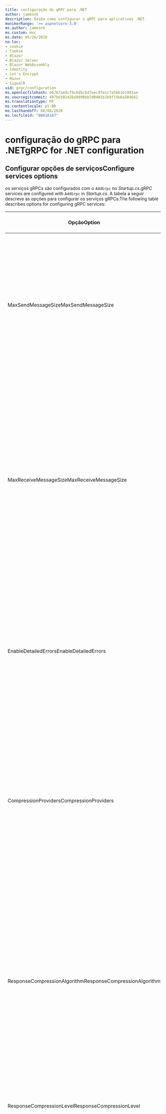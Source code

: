```yaml
---
title: configuração do gRPC para .NET
author: jamesnk
description: Saiba como configurar o gRPC para aplicativos .NET.
monikerRange: '>= aspnetcore-3.0'
ms.author: jamesnk
ms.custom: mvc
ms.date: 05/26/2020
no-loc:
- cookie
- Cookie
- Blazor
- Blazor Server
- Blazor WebAssembly
- Identity
- Let's Encrypt
- Razor
- SignalR
uid: grpc/configuration
ms.openlocfilehash: e6767aedcf9c6dbcbd7eec97e1c7a5b6161992aa
ms.sourcegitcommit: 497be502426e9d90bb7d0401b1b9f74b6a384682
ms.translationtype: MT
ms.contentlocale: pt-BR
ms.lasthandoff: 08/08/2020
ms.locfileid: "88016187"
---
```

# <a name="grpc-for-net-configuration"></a><span data-ttu-id="39847-103">configuração do gRPC para .NET</span><span class="sxs-lookup"><span data-stu-id="39847-103">gRPC for .NET configuration</span></span>

## <a name="configure-services-options"></a><span data-ttu-id="39847-104">Configurar opções de serviços</span><span class="sxs-lookup"><span data-stu-id="39847-104">Configure services options</span></span>

<span data-ttu-id="39847-105">os serviços gRPCs são configurados com o `AddGrpc` no *Startup.cs*.</span><span class="sxs-lookup"><span data-stu-id="39847-105">gRPC services are configured with `AddGrpc` in *Startup.cs*.</span></span> <span data-ttu-id="39847-106">A tabela a seguir descreve as opções para configurar os serviços gRPCs:</span><span class="sxs-lookup"><span data-stu-id="39847-106">The following table describes options for configuring gRPC services:</span></span>

| <span data-ttu-id="39847-107">Opção</span><span class="sxs-lookup"><span data-stu-id="39847-107">Option</span></span> | <span data-ttu-id="39847-108">Valor padrão</span><span class="sxs-lookup"><span data-stu-id="39847-108">Default Value</span></span> | <span data-ttu-id="39847-109">Descrição</span><span class="sxs-lookup"><span data-stu-id="39847-109">Description</span></span> |
| ------ | ------------- | ----------- |
| <span data-ttu-id="39847-110">MaxSendMessageSize</span><span class="sxs-lookup"><span data-stu-id="39847-110">MaxSendMessageSize</span></span> | `null` | <span data-ttu-id="39847-111">O tamanho máximo da mensagem em bytes que pode ser enviado do servidor.</span><span class="sxs-lookup"><span data-stu-id="39847-111">The maximum message size in bytes that can be sent from the server.</span></span> <span data-ttu-id="39847-112">A tentativa de enviar uma mensagem que exceda o tamanho máximo da mensagem configurada resultará em uma exceção.</span><span class="sxs-lookup"><span data-stu-id="39847-112">Attempting to send a message that exceeds the configured maximum message size results in an exception.</span></span> <span data-ttu-id="39847-113">Quando definido como `null` , o tamanho da mensagem é ilimitado.</span><span class="sxs-lookup"><span data-stu-id="39847-113">When set to `null`, the message size is unlimited.</span></span> |
| <span data-ttu-id="39847-114">MaxReceiveMessageSize</span><span class="sxs-lookup"><span data-stu-id="39847-114">MaxReceiveMessageSize</span></span> | <span data-ttu-id="39847-115">4 MB</span><span class="sxs-lookup"><span data-stu-id="39847-115">4 MB</span></span> | <span data-ttu-id="39847-116">O tamanho máximo da mensagem em bytes que pode ser recebido pelo servidor.</span><span class="sxs-lookup"><span data-stu-id="39847-116">The maximum message size in bytes that can be received by the server.</span></span> <span data-ttu-id="39847-117">Se o servidor receber uma mensagem que exceda esse limite, ele lançará uma exceção.</span><span class="sxs-lookup"><span data-stu-id="39847-117">If the server receives a message that exceeds this limit, it throws an exception.</span></span> <span data-ttu-id="39847-118">Aumentar esse valor permite que o servidor receba mensagens maiores, mas pode afetar negativamente o consumo de memória.</span><span class="sxs-lookup"><span data-stu-id="39847-118">Increasing this value allows the server to receive larger messages, but can negatively impact memory consumption.</span></span> <span data-ttu-id="39847-119">Quando definido como `null` , o tamanho da mensagem é ilimitado.</span><span class="sxs-lookup"><span data-stu-id="39847-119">When set to `null`, the message size is unlimited.</span></span> |
| <span data-ttu-id="39847-120">EnableDetailedErrors</span><span class="sxs-lookup"><span data-stu-id="39847-120">EnableDetailedErrors</span></span> | `false` | <span data-ttu-id="39847-121">Se `true` , as mensagens de exceção detalhadas serão retornadas aos clientes quando uma exceção for lançada em um método de serviço.</span><span class="sxs-lookup"><span data-stu-id="39847-121">If `true`, detailed exception messages are returned to clients when an exception is thrown in a service method.</span></span> <span data-ttu-id="39847-122">O padrão é `false`.</span><span class="sxs-lookup"><span data-stu-id="39847-122">The default is `false`.</span></span> <span data-ttu-id="39847-123">`EnableDetailedErrors`A configuração para `true` pode vazar informações confidenciais.</span><span class="sxs-lookup"><span data-stu-id="39847-123">Setting `EnableDetailedErrors` to `true` can leak sensitive information.</span></span> |
| <span data-ttu-id="39847-124">CompressionProviders</span><span class="sxs-lookup"><span data-stu-id="39847-124">CompressionProviders</span></span> | <span data-ttu-id="39847-125">gzip</span><span class="sxs-lookup"><span data-stu-id="39847-125">gzip</span></span> | <span data-ttu-id="39847-126">Uma coleção de provedores de compactação usados para compactar e descompactar mensagens.</span><span class="sxs-lookup"><span data-stu-id="39847-126">A collection of compression providers used to compress and decompress messages.</span></span> <span data-ttu-id="39847-127">Os provedores de compactação personalizados podem ser criados e adicionados à coleção.</span><span class="sxs-lookup"><span data-stu-id="39847-127">Custom compression providers can be created and added to the collection.</span></span> <span data-ttu-id="39847-128">Os provedores configurados padrão dão suporte à compactação **gzip** .</span><span class="sxs-lookup"><span data-stu-id="39847-128">The default configured providers support **gzip** compression.</span></span> |
| <span data-ttu-id="39847-129"><span style="word-break:normal;word-wrap:normal">ResponseCompressionAlgorithm</span></span><span class="sxs-lookup"><span data-stu-id="39847-129"><span style="word-break:normal;word-wrap:normal">ResponseCompressionAlgorithm</span></span></span> | `null` | <span data-ttu-id="39847-130">O algoritmo de compactação usado para compactar mensagens enviadas do servidor.</span><span class="sxs-lookup"><span data-stu-id="39847-130">The compression algorithm used to compress messages sent from the server.</span></span> <span data-ttu-id="39847-131">O algoritmo deve corresponder a um provedor de compactação no `CompressionProviders` .</span><span class="sxs-lookup"><span data-stu-id="39847-131">The algorithm must match a compression provider in `CompressionProviders`.</span></span> <span data-ttu-id="39847-132">Para que o algoritmo compacte uma resposta, o cliente deve indicar que ele dá suporte ao algoritmo enviando-o no cabeçalho **grpc-Accept-Encoding** .</span><span class="sxs-lookup"><span data-stu-id="39847-132">For the algorithm to compress a response, the client must indicate it supports the algorithm by sending it in the **grpc-accept-encoding** header.</span></span> |
| <span data-ttu-id="39847-133">ResponseCompressionLevel</span><span class="sxs-lookup"><span data-stu-id="39847-133">ResponseCompressionLevel</span></span> | `null` | <span data-ttu-id="39847-134">O nível de compactação usado para compactar mensagens enviadas do servidor.</span><span class="sxs-lookup"><span data-stu-id="39847-134">The compress level used to compress messages sent from the server.</span></span> |
| <span data-ttu-id="39847-135">Interceptadores</span><span class="sxs-lookup"><span data-stu-id="39847-135">Interceptors</span></span> | <span data-ttu-id="39847-136">Nenhum</span><span class="sxs-lookup"><span data-stu-id="39847-136">None</span></span> | <span data-ttu-id="39847-137">Uma coleção de interceptores que são executados com cada chamada gRPC.</span><span class="sxs-lookup"><span data-stu-id="39847-137">A collection of interceptors that are run with each gRPC call.</span></span> <span data-ttu-id="39847-138">Os interceptores são executados na ordem em que estão registrados.</span><span class="sxs-lookup"><span data-stu-id="39847-138">Interceptors are run in the order they are registered.</span></span> <span data-ttu-id="39847-139">Os interceptores configurados globalmente são executados antes de interceptadores configurados para um único serviço.</span><span class="sxs-lookup"><span data-stu-id="39847-139">Globally configured interceptors are run before interceptors configured for a single service.</span></span> <span data-ttu-id="39847-140">Para obter mais informações sobre os interceptores gRPC, consulte [interceptores do gRPC vs. middleware](xref:grpc/migration#grpc-interceptors-vs-middleware).</span><span class="sxs-lookup"><span data-stu-id="39847-140">For more information about gRPC interceptors, see [gRPC Interceptors vs. Middleware](xref:grpc/migration#grpc-interceptors-vs-middleware).</span></span> |
| <span data-ttu-id="39847-141">IgnoreUnknownServices</span><span class="sxs-lookup"><span data-stu-id="39847-141">IgnoreUnknownServices</span></span> | `false` | <span data-ttu-id="39847-142">Se `true` , as chamadas para serviços e métodos desconhecidos não retornarão um status não **implementado** e a solicitação passará para o próximo middleware registrado no ASP.NET Core.</span><span class="sxs-lookup"><span data-stu-id="39847-142">If `true`, calls to unknown services and methods don't return an **UNIMPLEMENTED** status, and the request passes to the next registered middleware in ASP.NET Core.</span></span> |

<span data-ttu-id="39847-143">As opções podem ser configuradas para todos os serviços, fornecendo um delegado de opções para a `AddGrpc` chamada em `Startup.ConfigureServices` :</span><span class="sxs-lookup"><span data-stu-id="39847-143">Options can be configured for all services by providing an options delegate to the `AddGrpc` call in `Startup.ConfigureServices`:</span></span>

[!code-csharp[](~/grpc/configuration/sample/GrcpService/Startup.cs?name=snippet)]

<span data-ttu-id="39847-144">As opções para um único serviço substituem as opções globais fornecidas no `AddGrpc` e podem ser configuradas usando `AddServiceOptions<TService>` :</span><span class="sxs-lookup"><span data-stu-id="39847-144">Options for a single service override the global options provided in `AddGrpc` and can be configured using `AddServiceOptions<TService>`:</span></span>

[!code-csharp[](~/grpc/configuration/sample/GrcpService/Startup2.cs?name=snippet)]

## <a name="configure-client-options"></a><span data-ttu-id="39847-145">Configurar opções do cliente</span><span class="sxs-lookup"><span data-stu-id="39847-145">Configure client options</span></span>

<span data-ttu-id="39847-146">a configuração do cliente gRPC está definida em `GrpcChannelOptions` .</span><span class="sxs-lookup"><span data-stu-id="39847-146">gRPC client configuration is set on `GrpcChannelOptions`.</span></span> <span data-ttu-id="39847-147">A tabela a seguir descreve as opções para configurar os canais gRPC:</span><span class="sxs-lookup"><span data-stu-id="39847-147">The following table describes options for configuring gRPC channels:</span></span>

| <span data-ttu-id="39847-148">Opção</span><span class="sxs-lookup"><span data-stu-id="39847-148">Option</span></span> | <span data-ttu-id="39847-149">Valor padrão</span><span class="sxs-lookup"><span data-stu-id="39847-149">Default Value</span></span> | <span data-ttu-id="39847-150">Descrição</span><span class="sxs-lookup"><span data-stu-id="39847-150">Description</span></span> |
| ------ | ------------- | ----------- |
| <span data-ttu-id="39847-151">HttpHandler</span><span class="sxs-lookup"><span data-stu-id="39847-151">HttpHandler</span></span> | <span data-ttu-id="39847-152">Nova instância</span><span class="sxs-lookup"><span data-stu-id="39847-152">New instance</span></span> | <span data-ttu-id="39847-153">O `HttpMessageHandler` usado para fazer chamadas gRPC.</span><span class="sxs-lookup"><span data-stu-id="39847-153">The `HttpMessageHandler` used to make gRPC calls.</span></span> <span data-ttu-id="39847-154">Um cliente pode ser definido para configurar um personalizado `HttpClientHandler` ou adicionar manipuladores adicionais ao pipeline http para chamadas gRPC.</span><span class="sxs-lookup"><span data-stu-id="39847-154">A client can be set to configure a custom `HttpClientHandler` or add additional handlers to the HTTP pipeline for gRPC calls.</span></span> <span data-ttu-id="39847-155">Se não `HttpMessageHandler` for especificado, uma nova `HttpClientHandler` instância será criada para o canal com descarte automático.</span><span class="sxs-lookup"><span data-stu-id="39847-155">If no `HttpMessageHandler` is specified, a new `HttpClientHandler` instance is created for the channel with automatic disposal.</span></span> |
| <span data-ttu-id="39847-156">HttpClient</span><span class="sxs-lookup"><span data-stu-id="39847-156">HttpClient</span></span> | `null` | <span data-ttu-id="39847-157">O `HttpClient` usado para fazer chamadas gRPC.</span><span class="sxs-lookup"><span data-stu-id="39847-157">The `HttpClient` used to make gRPC calls.</span></span> <span data-ttu-id="39847-158">Essa configuração é uma alternativa para `HttpHandler` .</span><span class="sxs-lookup"><span data-stu-id="39847-158">This setting is an alternative to `HttpHandler`.</span></span> |
| <span data-ttu-id="39847-159">DisposeHttpClient</span><span class="sxs-lookup"><span data-stu-id="39847-159">DisposeHttpClient</span></span> | `false` | <span data-ttu-id="39847-160">Se for definido como `true` e um `HttpMessageHandler` ou `HttpClient` for especificado, o `HttpHandler` ou `HttpClient` , respectivamente, será Descartado quando o `GrpcChannel` for descartado.</span><span class="sxs-lookup"><span data-stu-id="39847-160">If set to `true` and an `HttpMessageHandler` or `HttpClient` is specified, then either the `HttpHandler` or `HttpClient`, respectively, is disposed when the `GrpcChannel` is disposed.</span></span> |
| <span data-ttu-id="39847-161">LoggerFactory</span><span class="sxs-lookup"><span data-stu-id="39847-161">LoggerFactory</span></span> | `null` | <span data-ttu-id="39847-162">O `LoggerFactory` usado pelo cliente para registrar informações sobre chamadas gRPC.</span><span class="sxs-lookup"><span data-stu-id="39847-162">The `LoggerFactory` used by the client to log information about gRPC calls.</span></span> <span data-ttu-id="39847-163">Uma `LoggerFactory` instância pode ser resolvida da injeção de dependência ou criada usando `LoggerFactory.Create` .</span><span class="sxs-lookup"><span data-stu-id="39847-163">A `LoggerFactory` instance can be resolved from dependency injection or created using `LoggerFactory.Create`.</span></span> <span data-ttu-id="39847-164">Para obter exemplos de configuração de registro em log, consulte <xref:grpc/diagnostics#grpc-client-logging> .</span><span class="sxs-lookup"><span data-stu-id="39847-164">For examples of configuring logging, see <xref:grpc/diagnostics#grpc-client-logging>.</span></span> |
| <span data-ttu-id="39847-165">MaxSendMessageSize</span><span class="sxs-lookup"><span data-stu-id="39847-165">MaxSendMessageSize</span></span> | `null` | <span data-ttu-id="39847-166">O tamanho máximo da mensagem em bytes que pode ser enviado do cliente.</span><span class="sxs-lookup"><span data-stu-id="39847-166">The maximum message size in bytes that can be sent from the client.</span></span> <span data-ttu-id="39847-167">A tentativa de enviar uma mensagem que exceda o tamanho máximo da mensagem configurada resultará em uma exceção.</span><span class="sxs-lookup"><span data-stu-id="39847-167">Attempting to send a message that exceeds the configured maximum message size results in an exception.</span></span> <span data-ttu-id="39847-168">Quando definido como `null` , o tamanho da mensagem é ilimitado.</span><span class="sxs-lookup"><span data-stu-id="39847-168">When set to `null`, the message size is unlimited.</span></span> |
| <span data-ttu-id="39847-169"><span style="word-break:normal;word-wrap:normal">MaxReceiveMessageSize</span></span><span class="sxs-lookup"><span data-stu-id="39847-169"><span style="word-break:normal;word-wrap:normal">MaxReceiveMessageSize</span></span></span> | <span data-ttu-id="39847-170">4 MB</span><span class="sxs-lookup"><span data-stu-id="39847-170">4 MB</span></span> | <span data-ttu-id="39847-171">O tamanho máximo da mensagem em bytes que pode ser recebido pelo cliente.</span><span class="sxs-lookup"><span data-stu-id="39847-171">The maximum message size in bytes that can be received by the client.</span></span> <span data-ttu-id="39847-172">Se o cliente receber uma mensagem que exceda esse limite, ele lançará uma exceção.</span><span class="sxs-lookup"><span data-stu-id="39847-172">If the client receives a message that exceeds this limit, it throws an exception.</span></span> <span data-ttu-id="39847-173">Aumentar esse valor permite que o cliente receba mensagens maiores, mas pode afetar negativamente o consumo de memória.</span><span class="sxs-lookup"><span data-stu-id="39847-173">Increasing this value allows the client to receive larger messages, but can negatively impact memory consumption.</span></span> <span data-ttu-id="39847-174">Quando definido como `null` , o tamanho da mensagem é ilimitado.</span><span class="sxs-lookup"><span data-stu-id="39847-174">When set to `null`, the message size is unlimited.</span></span> |
| <span data-ttu-id="39847-175">Credenciais</span><span class="sxs-lookup"><span data-stu-id="39847-175">Credentials</span></span> | `null` | <span data-ttu-id="39847-176">Uma instância de `ChannelCredentials`.</span><span class="sxs-lookup"><span data-stu-id="39847-176">A `ChannelCredentials` instance.</span></span> <span data-ttu-id="39847-177">As credenciais são usadas para adicionar metadados de autenticação a chamadas gRPC.</span><span class="sxs-lookup"><span data-stu-id="39847-177">Credentials are used to add authentication metadata to gRPC calls.</span></span> |
| <span data-ttu-id="39847-178">CompressionProviders</span><span class="sxs-lookup"><span data-stu-id="39847-178">CompressionProviders</span></span> | <span data-ttu-id="39847-179">gzip</span><span class="sxs-lookup"><span data-stu-id="39847-179">gzip</span></span> | <span data-ttu-id="39847-180">Uma coleção de provedores de compactação usados para compactar e descompactar mensagens.</span><span class="sxs-lookup"><span data-stu-id="39847-180">A collection of compression providers used to compress and decompress messages.</span></span> <span data-ttu-id="39847-181">Os provedores de compactação personalizados podem ser criados e adicionados à coleção.</span><span class="sxs-lookup"><span data-stu-id="39847-181">Custom compression providers can be created and added to the collection.</span></span> <span data-ttu-id="39847-182">Os provedores configurados padrão dão suporte à compactação **gzip** .</span><span class="sxs-lookup"><span data-stu-id="39847-182">The default configured providers support **gzip** compression.</span></span> |

<span data-ttu-id="39847-183">O seguinte código:</span><span class="sxs-lookup"><span data-stu-id="39847-183">The following code:</span></span>

* <span data-ttu-id="39847-184">Define o tamanho máximo de mensagens de envio e recebimento no canal.</span><span class="sxs-lookup"><span data-stu-id="39847-184">Sets the maximum send and receive message size on the channel.</span></span>
* <span data-ttu-id="39847-185">Cria um cliente.</span><span class="sxs-lookup"><span data-stu-id="39847-185">Creates a client.</span></span>

[!code-csharp[](~/grpc/configuration/sample/Program.cs?name=snippet&highlight=3-8)]

[!INCLUDE[](~/includes/gRPCazure.md)]

## <a name="additional-resources"></a><span data-ttu-id="39847-186">Recursos adicionais</span><span class="sxs-lookup"><span data-stu-id="39847-186">Additional resources</span></span>

* <xref:grpc/aspnetcore>
* <xref:grpc/client>
* <xref:grpc/diagnostics>
* <xref:tutorials/grpc/grpc-start>
